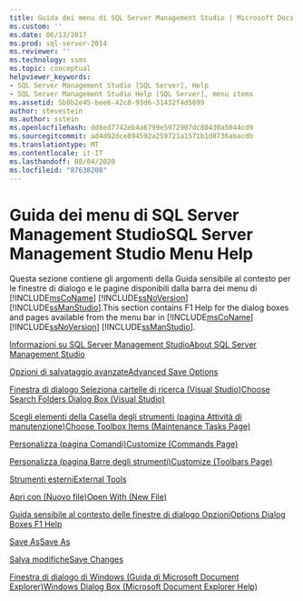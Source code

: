 ```yaml
---
title: Guida dei menu di SQL Server Management Studio | Microsoft Docs
ms.custom: ''
ms.date: 06/13/2017
ms.prod: sql-server-2014
ms.reviewer: ''
ms.technology: ssms
ms.topic: conceptual
helpviewer_keywords:
- SQL Server Management Studio [SQL Server], Help
- SQL Server Management Studio Help [SQL Server], menu items
ms.assetid: 5b8b2e45-bee6-42c8-93d6-31432f4d5699
author: stevestein
ms.author: sstein
ms.openlocfilehash: dd8ed7742eb4a6799e5972907dc80430a5044cd9
ms.sourcegitcommit: ad4d92dce894592a259721a1571b1d8736abacdb
ms.translationtype: MT
ms.contentlocale: it-IT
ms.lasthandoff: 08/04/2020
ms.locfileid: "87638208"
---
```

# <a name="sql-server-management-studio-menu-help"></a><span data-ttu-id="be7f9-102">Guida dei menu di SQL Server Management Studio</span><span class="sxs-lookup"><span data-stu-id="be7f9-102">SQL Server Management Studio Menu Help</span></span>
  <span data-ttu-id="be7f9-103">Questa sezione contiene gli argomenti della Guida sensibile al contesto per le finestre di dialogo e le pagine disponibili dalla barra dei menu di [!INCLUDE[msCoName](../../includes/msconame-md.md)] [!INCLUDE[ssNoVersion](../../includes/ssnoversion-md.md)] [!INCLUDE[ssManStudio](../../includes/ssmanstudio-md.md)].</span><span class="sxs-lookup"><span data-stu-id="be7f9-103">This section contains F1 Help for the dialog boxes and pages available from the menu bar in [!INCLUDE[msCoName](../../includes/msconame-md.md)] [!INCLUDE[ssNoVersion](../../includes/ssnoversion-md.md)] [!INCLUDE[ssManStudio](../../includes/ssmanstudio-md.md)].</span></span>  
  
 [<span data-ttu-id="be7f9-104">Informazioni su SQL Server Management Studio</span><span class="sxs-lookup"><span data-stu-id="be7f9-104">About SQL Server Management Studio</span></span>](about-sql-server-management-studio.md)  
  
 [<span data-ttu-id="be7f9-105">Opzioni di salvataggio avanzate</span><span class="sxs-lookup"><span data-stu-id="be7f9-105">Advanced Save Options</span></span>](advanced-save-options.md)  
  
 [<span data-ttu-id="be7f9-106">Finestra di dialogo Seleziona cartelle di ricerca &#40;Visual Studio&#41;</span><span class="sxs-lookup"><span data-stu-id="be7f9-106">Choose Search Folders Dialog Box &#40;Visual Studio&#41;</span></span>](choose-search-folders-dialog-box-visual-studio.md)  
  
 [<span data-ttu-id="be7f9-107">Scegli elementi della Casella degli strumenti &#40;pagina Attività di manutenzione&#41;</span><span class="sxs-lookup"><span data-stu-id="be7f9-107">Choose Toolbox Items &#40;Maintenance Tasks Page&#41;</span></span>](choose-toolbox-items-maintenance-tasks-page.md)  
  
 [<span data-ttu-id="be7f9-108">Personalizza &#40;pagina Comandi&#41;</span><span class="sxs-lookup"><span data-stu-id="be7f9-108">Customize &#40;Commands Page&#41;</span></span>](customize-commands-page.md)  
  
 [<span data-ttu-id="be7f9-109">Personalizza &#40;pagina Barre degli strumenti&#41;</span><span class="sxs-lookup"><span data-stu-id="be7f9-109">Customize &#40;Toolbars Page&#41;</span></span>](customize-toolbars-page.md)  
  
 [<span data-ttu-id="be7f9-110">Strumenti esterni</span><span class="sxs-lookup"><span data-stu-id="be7f9-110">External Tools</span></span>](external-tools.md)  
  
 [<span data-ttu-id="be7f9-111">Apri con &#40;Nuovo file&#41;</span><span class="sxs-lookup"><span data-stu-id="be7f9-111">Open With &#40;New File&#41;</span></span>](open-with-new-file.md)  
  
 [<span data-ttu-id="be7f9-112">Guida sensibile al contesto delle finestre di dialogo Opzioni</span><span class="sxs-lookup"><span data-stu-id="be7f9-112">Options Dialog Boxes F1 Help</span></span>](options-dialog-boxes-f1-help.md)  
  
 [<span data-ttu-id="be7f9-113">Save As</span><span class="sxs-lookup"><span data-stu-id="be7f9-113">Save As</span></span>](save-as.md)  
  
 [<span data-ttu-id="be7f9-114">Salva modifiche</span><span class="sxs-lookup"><span data-stu-id="be7f9-114">Save Changes</span></span>](save-changes.md)  
  
 [<span data-ttu-id="be7f9-115">Finestra di dialogo di Windows &#40;Guida di Microsoft Document Explorer&#41;</span><span class="sxs-lookup"><span data-stu-id="be7f9-115">Windows Dialog Box &#40;Microsoft Document Explorer Help&#41;</span></span>](windows-dialog-box-microsoft-document-explorer-help.md)  
  
  
